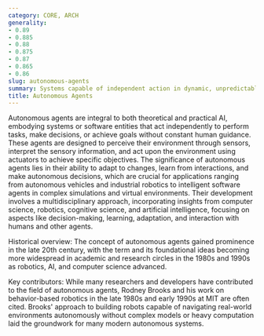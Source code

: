 ```yaml
---
category: CORE, ARCH
generality:
- 0.89
- 0.885
- 0.88
- 0.875
- 0.87
- 0.865
- 0.86
slug: autonomous-agents
summary: Systems capable of independent action in dynamic, unpredictable environments to achieve designated objectives.
title: Autonomous Agents
---
```


Autonomous agents are integral to both theoretical and practical AI, embodying systems or software entities that act independently to perform tasks, make decisions, or achieve goals without constant human guidance. These agents are designed to perceive their environment through sensors, interpret the sensory information, and act upon the environment using actuators to achieve specific objectives. The significance of autonomous agents lies in their ability to adapt to changes, learn from interactions, and make autonomous decisions, which are crucial for applications ranging from autonomous vehicles and industrial robotics to intelligent software agents in complex simulations and virtual environments. Their development involves a multidisciplinary approach, incorporating insights from computer science, robotics, cognitive science, and artificial intelligence, focusing on aspects like decision-making, learning, adaptation, and interaction with humans and other agents.

Historical overview: The concept of autonomous agents gained prominence in the late 20th century, with the term and its foundational ideas becoming more widespread in academic and research circles in the 1980s and 1990s as robotics, AI, and computer science advanced.

Key contributors: While many researchers and developers have contributed to the field of autonomous agents, Rodney Brooks and his work on behavior-based robotics in the late 1980s and early 1990s at MIT are often cited. Brooks' approach to building robots capable of navigating real-world environments autonomously without complex models or heavy computation laid the groundwork for many modern autonomous systems.